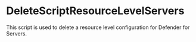 # DeleteScriptResourceLevelServers
This script is used to delete a resource level configuration for Defender for Servers.
